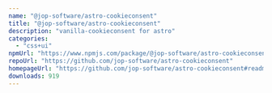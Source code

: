 ```yaml
---
name: "@jop-software/astro-cookieconsent"
title: "@jop-software/astro-cookieconsent"
description: "vanilla-cookieconsent for astro"
categories:
  - "css+ui"
npmUrl: "https://www.npmjs.com/package/@jop-software/astro-cookieconsent"
repoUrl: "https://github.com/jop-software/astro-cookieconsent"
homepageUrl: "https://github.com/jop-software/astro-cookieconsent#readme"
downloads: 919
---
```

